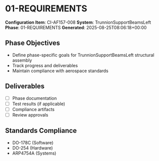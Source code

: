 # 01-REQUIREMENTS

**Configuration Item**: CI-AF157-008
**System**: TrunnionSupportBeamsLeft
**Phase**: 01-REQUIREMENTS
**Generated**: 2025-08-25T08:06:18+00:00

## Phase Objectives
- Define phase-specific goals for TrunnionSupportBeamsLeft structural assembly
- Track progress and deliverables
- Maintain compliance with aerospace standards

## Deliverables
- [ ] Phase documentation
- [ ] Test results (if applicable)
- [ ] Compliance artifacts
- [ ] Review approvals

## Standards Compliance
- DO-178C (Software)
- DO-254 (Hardware)
- ARP4754A (Systems)

